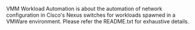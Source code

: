 VMM Workload Automation is about the automation of network configuration in Cisco's Nexus switches for workloads spawned in a VMWare environment.
Please refer the README.txt for exhaustive details.
